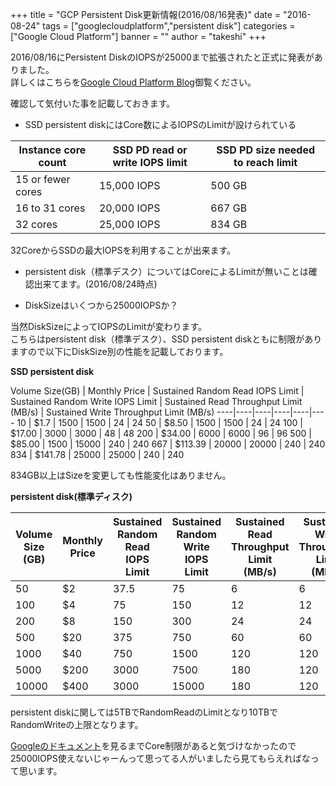 +++
title = "GCP Persistent Disk更新情報(2016/08/16発表)"
date = "2016-08-24"
tags = ["googlecloudplatform","persistent disk"]
categories = ["Google Cloud Platform"]
banner = ""
author = "takeshi"
+++

2016/08/16にPersistent DiskのIOPSが25000まで拡張されたと正式に発表がありました。  
詳しくはこちらを[Google Cloud Platform Blog](https://cloudplatform.googleblog.com/2016/08/why-Google-Cloud-Platform-is-ready-for-your-enterprise-database-workloads.html)御覧ください。

確認して気付いた事を記載しておきます。

- SSD persistent diskにはCore数によるIOPSのLimitが設けられている

Instance core count | SSD PD read or write IOPS limit | SSD PD size needed to reach limit
----|----|----
15 or fewer cores | 15,000 IOPS | 500 GB
16 to 31 cores | 20,000 IOPS | 667 GB
32 cores | 25,000 IOPS | 834 GB

32CoreからSSDの最大IOPSを利用することが出来ます。

- persistent disk（標準デスク）についてはCoreによるLimitが無いことは確認出来てます。(2016/08/24時点)

- DiskSizeはいくつから25000IOPSか？

当然DiskSizeによってIOPSのLimitが変わります。  
こちらはpersistent disk（標準デスク）、SSD persistent diskともに制限がありますので以下にDiskSize別の性能を記載しております。

**SSD persistent disk**

Volume Size(GB) | Monthly Price | Sustained Random Read IOPS Limit | Sustained Random Write IOPS Limit | Sustained Read Throughput
Limit (MB/s) | Sustained Write Throughput
Limit (MB/s)
----|----|----|----|----|----
10	 | $1.7	 | 1500	 | 1500	 | 24	 | 24
50	 | $8.50	 | 1500	 | 1500	 | 24	 | 24
100	 | $17.00	 | 3000	 | 3000	 | 48	 | 48
200	 | $34.00	 | 6000	 | 6000	 | 96	 | 96
500	 | $85.00	 | 1500	 | 15000 | 	240	 | 240
667	 | $113.39	 | 20000	 | 20000 | 240	 | 	240
834	 | $141.78	 | 25000	 | 25000 | 240	 | 	240

834GB以上はSizeを変更しても性能変化はありません。

**persistent disk(標準ディスク)**

Volume Size (GB) | Monthly Price | Sustained Random Read IOPS Limit | Sustained Random Write IOPS Limit | Sustained Read Throughput Limit (MB/s) | Sustained Write Throughput Limit (MB/s)
----|----|----|----|----|----
50	 | $2	 | 37.5	 | 75	 | 6	 | 6
100	 | $4	 | 75	 | 150	 | 12	 | 12
200	 | $8	 | 150	 | 300	 | 24	 | 24
500	 | $20	 | 375	 | 750	 | 60	 | 60
1000	 | $40	 | 750	 | 1500	 | 120	 | 120
5000	 | $200	 | 3000	 | 7500	 | 180	 | 120
10000	 | $400	 | 3000	 | 15000	 | 180	 | 120

persistent diskに関しては5TBでRandomReadのLimitとなり10TBでRandomWriteの上限となります。

[Googleのドキュメント](https://cloud.google.com/compute/docs/disks/performance)を見るまでCore制限があると気づけなかったので25000IOPS使えないじゃーんって思ってる人がいましたら見てもらえればなって思います。